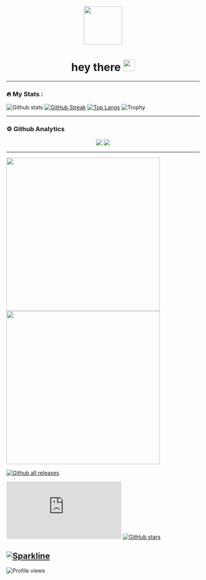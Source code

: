<div id="header" align="center">
  <img src="https://media.giphy.com/media/M9gbBd9nbDrOTu1Mqx/giphy.gif" width="100"/>
</div>
<div id="badges" align="center">
    <img src="https://komarev.com/ghpvc/?username=ticket-hero&style=flat-square&color=blue" alt=""/>
    <h1>
  hey there <img src="https://media.giphy.com/media/hvRJCLFzcasrR4ia7z/giphy.gif" width="30px"/>
    </h1>
</div>

---

### :fire: My Stats :
![Github stats](https://github-readme-stats.vercel.app/api?username=ticket-hero&theme=radical&show_icons=true&include_all_commits=true)
[![GitHub Streak](http://github-readme-streak-stats.herokuapp.com?user=ticket-hero&theme=radical&background=000000)](https://git.io/streak-stats)
[![Top Langs](https://github-readme-stats.vercel.app/api/top-langs/?username=ticket-hero&theme=chartreuse-dark&layout=compact)](https://github.com/anuraghazra/github-readme-stats)
![Trophy](https://github-profile-trophy.vercel.app/?username=ticket-hero&theme=dracula)

----

### ⚙ Github Analytics

<p align="center">
    <img src="https://github-profile-summary-cards.vercel.app/api/cards/repos-per-language?username=ticket-hero&theme=nord_dark" >
    <img src="https://github-profile-summary-cards.vercel.app/api/cards/most-commit-language?username=ticket-hero&theme=nord_dark" >
</p>

----

<img alt="" width="400" src="https://github.com/lowlighter/matrics/blob/examples/matrics.classic.svg" alt=""></img>
<img alt="" width="400" src="https://github.com/lowlighter/matrics/blob/examples/matrics.organization.svg" alt=""></img>


[![Github all releases](https://img.shields.io/github/downloads/ticket-hero/StrapDown.js/total.svg)](https://GitHub.com/ticket-hero/StrapDown.js/releases/)

[![GitHub stars](https://badgen.net/github/stars/ticket-hero/Strapdown.js)](https://GitHub.com/ticket-hero/StrapDown.js/stargazers/)
[![GitHub stars](https://img.shields.io/github/stars/ticket-hero/StrapDown.js.svg?style=social&label=Star&maxAge=2592000)](https://GitHub.com/ticket-hero/StrapDown.js/stargazers/)

[![Sparkline](https://stars.medv.io/ticket-hero/badges.svg)](https://stars.medv.io/ticket-hero/badges)
----

![Profile views](https://profile-counter.glitch.me/ticket-hero/count.svg)
